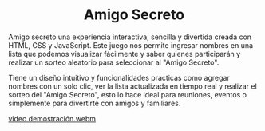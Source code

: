 <h1 align="center">Amigo Secreto</h1>
Amigo secreto una experiencia interactiva, sencilla y divertida creada con HTML, CSS y JavaScript. Este juego nos permite ingresar nombres en una lista que podemos visualizar fácilmente y saber quienes participarán y realizar un sorteo aleatorio para seleccionar al "Amigo Secreto".

Tiene un diseño intuitivo y funcionalidades practicas como agregar nombres con un solo clic, ver la lista actualizada en tiempo real y realizar el sorteo del "Amigo Secreto", esto lo hace ideal para reuniones, eventos o simplemente para divertirte con amigos y familiares.

[video demostración.webm](https://github.com/user-attachments/assets/b3c3d540-a529-49e6-988f-87170f3eb5ae)
